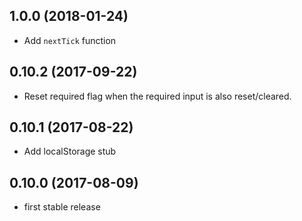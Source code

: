 ## 1.0.0 (2018-01-24)

* Add `nextTick` function

## 0.10.2 (2017-09-22)

* Reset required flag when the required input is also reset/cleared.

## 0.10.1 (2017-08-22)

* Add localStorage stub

## 0.10.0 (2017-08-09)

* first stable release
